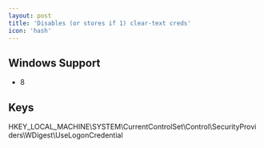 ```yaml
---
layout: post
title: 'Disables (or stores if 1) clear-text creds'
icon: 'hash'
---
```


## Windows Support

- 8



## Keys

HKEY_LOCAL_MACHINE\SYSTEM\CurrentControlSet\Control\SecurityProviders\WDigest\UseLogonCredential

